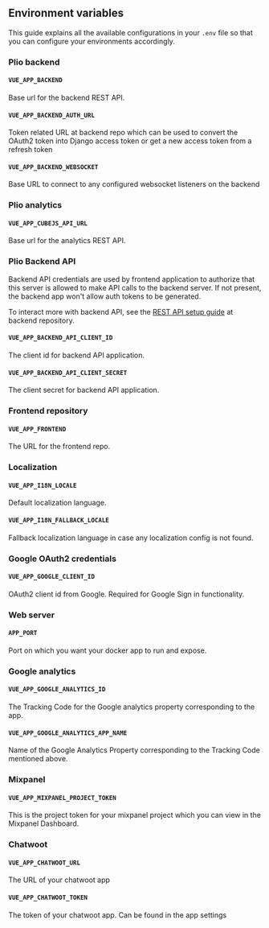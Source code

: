 ## Environment variables

This guide explains all the available configurations in your `.env` file so that you can configure your environments accordingly.

### Plio backend
#### `VUE_APP_BACKEND`
Base url for the backend REST API.

#### `VUE_APP_BACKEND_AUTH_URL`
Token related URL at backend repo which can be used to convert the OAuth2 token into Django access token or get a new access token from a refresh token

#### `VUE_APP_BACKEND_WEBSOCKET`
Base URL to connect to any configured websocket listeners on the backend

### Plio analytics

#### `VUE_APP_CUBEJS_API_URL`
Base url for the analytics REST API.

### Plio Backend API
Backend API credentials are used by frontend application to authorize that this server is allowed to make API calls to the backend server. If not present, the backend app won't allow auth tokens to be generated.

To interact more with backend API, see the [REST API setup guide](https://github.com/avantifellows/plio-backend/blob/master/docs/REST-API.md) at backend repository.

#### `VUE_APP_BACKEND_API_CLIENT_ID`
The client id for backend API application.

#### `VUE_APP_BACKEND_API_CLIENT_SECRET`
The client secret for backend API application.

### Frontend repository
#### `VUE_APP_FRONTEND`
The URL for the frontend repo.

### Localization
#### `VUE_APP_I18N_LOCALE`
Default localization language.

#### `VUE_APP_I18N_FALLBACK_LOCALE`
Fallback localization language in case any localization config is not found.

### Google OAuth2 credentials
#### `VUE_APP_GOOGLE_CLIENT_ID`
OAuth2 client id from Google. Required for Google Sign in functionality.

### Web server
#### `APP_PORT`
Port on which you want your docker app to run and expose.

### Google analytics
#### `VUE_APP_GOOGLE_ANALYTICS_ID`
The Tracking Code for the Google analytics property corresponding to the app.

#### `VUE_APP_GOOGLE_ANALYTICS_APP_NAME`
Name of the Google Analytics Property corresponding to the Tracking Code mentioned above.

### Mixpanel
#### `VUE_APP_MIXPANEL_PROJECT_TOKEN`
This is the project token for your mixpanel project which you can view in the Mixpanel Dashboard.

### Chatwoot
#### `VUE_APP_CHATWOOT_URL`
The URL of your chatwoot app

#### `VUE_APP_CHATWOOT_TOKEN`
The token of your chatwoot app. Can be found in the app settings
